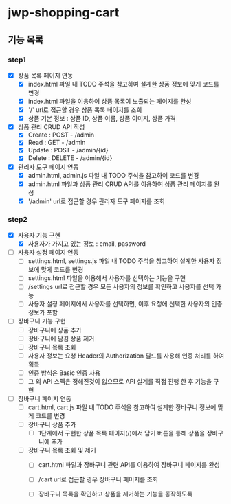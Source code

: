 # jwp-shopping-cart

## 기능 목록
### step1
- [x] 상품 목록 페이지 연동
  - [x] index.html 파일 내 TODO 주석을 참고하여 설계한 상품 정보에 맞게 코드를 변경
  - [x] index.html 파일을 이용하여 상품 목록이 노출되는 페이지를 완성
  - [x] '/' url로 접근할 경우 상품 목록 페이지를 조회
  - [x] 상품 기본 정보 : 상품 ID, 상품 이름, 상품 이미지, 상품 가격

- [x] 상품 관리 CRUD API 작성
  - [x] Create : POST - /admin
  - [x] Read : GET - /admin
  - [x] Update : POST - /admin/{id}
  - [x] Delete : DELETE - /admin/{id}

- [x] 관리자 도구 페이지 연동
  - [x] admin.html, admin.js 파일 내 TODO 주석을 참고하여 코드를 변경
  - [x] admin.html 파일과 상품 관리 CRUD API를 이용하여 상품 관리 페이지를 완성
  - [x] '/admin' url로 접근할 경우 관리자 도구 페이지를 조회

### step2
- [x] 사용자 기능 구현
  - [x] 사용자가 가지고 있는 정보 : email, password
  
- [ ] 사용자 설정 페이지 연동
  - [ ] settings.html, settings.js 파일 내 TODO 주석을 참고하여 설계한 사용자 정보에 맞게 코드를 변경
  - [ ] settings.html 파일을 이용해서 사용자를 선택하는 기능을 구현
  - [ ] /settings url로 접근할 경우 모든 사용자의 정보를 확인하고 사용자를 선택 가능
  - [ ] 사용자 설정 페이지에서 사용자를 선택하면, 이후 요청에 선택한 사용자의 인증 정보가 포함
  
- [ ] 장바구니 기능 구현
  - [ ] 장바구니에 상품 추가
  - [ ] 장바구니에 담김 상품 제거
  - [ ] 장바구니 목록 조회
  - [ ] 사용자 정보는 요청 Header의 Authorization 필드를 사용해 인증 처리를 하여 획득
  - [ ] 인증 방식은 Basic 인증 사용
  - [ ] 그 외 API 스펙은 정해진것이 없으므로 API 설계를 직접 진행 한 후 기능을 구현
  
- [ ] 장바구니 페이지 연동
  - [ ] cart.html, cart.js 파일 내 TODO 주석을 참고하여 설계한 장바구니 정보에 맞게 코드를 변경
  - [ ] 장바구니 상품 추가 
    - [ ] 1단계에서 구현한 상품 목록 페이지(/)에서 담기 버튼을 통해 상품을 장바구니에 추가
  - [ ] 장바구니 목록 조회 및 제거
    - [ ] cart.html 파일과 장바구니 관련 API를 이용하여 장바구니 페이지를 완성
    - [ ] /cart url로 접근할 경우 장바구니 페이지를 조회
    - [ ] 장바구니 목록을 확인하고 상품을 제거하는 기능을 동작하도록

